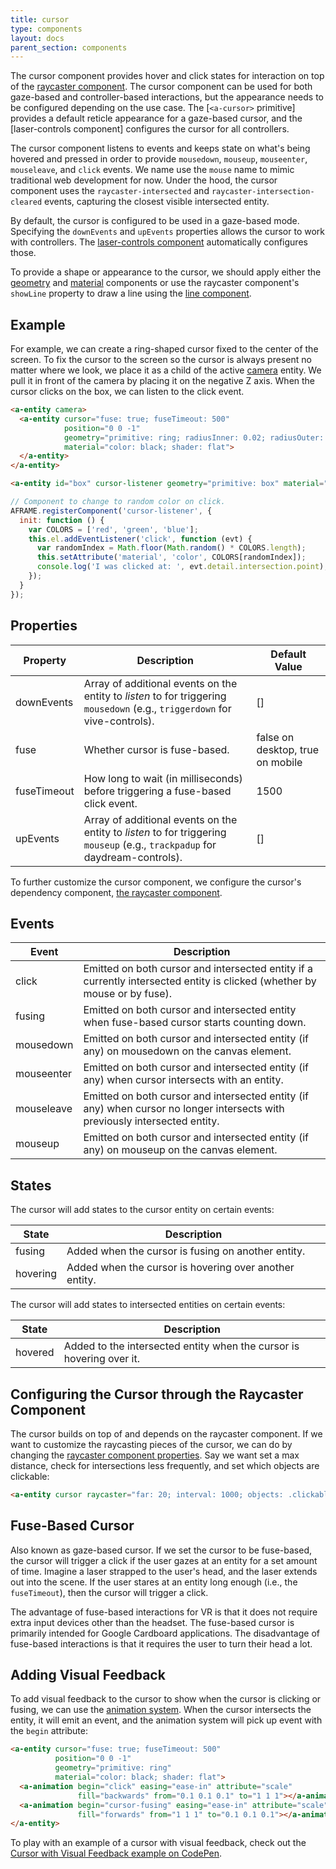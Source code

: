 ```yaml
---
title: cursor
type: components
layout: docs
parent_section: components
---
```


[a-cursor]: ../primitives/a-cursor.md
[laser-controls]: ./laser-controls.md
[raycaster]: ./raycaster.md

The cursor component provides hover and click states for interaction on top of
the [raycaster component][raycaster]. The cursor component can be used for
both gaze-based and controller-based interactions, but the appearance needs
to be configured depending on the use case. The [`<a-cursor>` primitive] provides
a default reticle appearance for a gaze-based cursor, and the [laser-controls
component] configures the cursor for all controllers.

The cursor component listens to events and keeps state on what's being hovered
and pressed in order to provide `mousedown`, `mouseup`, `mouseenter`,
`mouseleave`, and `click` events. We name use the `mouse` name to mimic
traditional web development for now. Under the hood, the cursor component uses
the `raycaster-intersected` and `raycaster-intersection-cleared` events,
capturing the closest visible intersected entity.

By default, the cursor is configured to be used in a gaze-based mode.
Specifying the `downEvents` and `upEvents` properties allows the cursor to work
with controllers.  The [laser-controls component][laser-controls] automatically
configures those.

[geometry]: ./geometry.md
[line]: ./line.md
[material]: ./material.md

To provide a shape or appearance to the cursor, we should apply either the
[geometry][geometry] and [material][material] components or use the raycaster
component's `showLine` property to draw a line using the [line
component][line].

## Example

[camera]: ./camera.md

For example, we can create a ring-shaped cursor fixed to the center of the
screen. To fix the cursor to the screen so the cursor is always present no
matter where we look, we place it as a child of the active [camera][camera]
entity. We pull it in front of the camera by placing it on the negative Z axis.
When the cursor clicks on the box, we can listen to the click event.

```html
<a-entity camera>
  <a-entity cursor="fuse: true; fuseTimeout: 500"
            position="0 0 -1"
            geometry="primitive: ring; radiusInner: 0.02; radiusOuter: 0.03"
            material="color: black; shader: flat">
  </a-entity>
</a-entity>

<a-entity id="box" cursor-listener geometry="primitive: box" material="color: blue"></a-entity>
```

```js
// Component to change to random color on click.
AFRAME.registerComponent('cursor-listener', {
  init: function () {
    var COLORS = ['red', 'green', 'blue'];
    this.el.addEventListener('click', function (evt) {
      var randomIndex = Math.floor(Math.random() * COLORS.length);
      this.setAttribute('material', 'color', COLORS[randomIndex]);
      console.log('I was clicked at: ', evt.detail.intersection.point);
    });
  }
});
```

## Properties

| Property    | Description                                                                                                                | Default Value                    |
|-------------|----------------------------------------------------------------------------------------------------------------------------|----------------------------------|
| downEvents  | Array of additional events on the entity to *listen* to for triggering `mousedown` (e.g., `triggerdown` for vive-controls).  | []                               |
| fuse        | Whether cursor is fuse-based.                                                                                              | false on desktop, true on mobile |
| fuseTimeout | How long to wait (in milliseconds) before triggering a fuse-based click event.                                             | 1500                             |
| upEvents    | Array of additional events on the entity to *listen* to for triggering `mouseup` (e.g., `trackpadup` for daydream-controls). | []                               |

To further customize the cursor component, we configure the cursor's dependency
component, [the raycaster component][raycaster].

## Events

| Event      | Description                                                                                                                 |
|------------|-----------------------------------------------------------------------------------------------------------------------------|
| click      | Emitted on both cursor and intersected entity if a currently intersected entity is clicked (whether by mouse or by fuse).   |
| fusing     | Emitted on both cursor and intersected entity when fuse-based cursor starts counting down.                                  |
| mousedown  | Emitted on both cursor and intersected entity (if any) on mousedown on the canvas element.                                  |
| mouseenter | Emitted on both cursor and intersected entity (if any) when cursor intersects with an entity.                               |
| mouseleave | Emitted on both cursor and intersected entity (if any) when cursor no longer intersects with previously intersected entity. |
| mouseup    | Emitted on both cursor and intersected entity (if any) on mouseup on the canvas element.                                    |

## States

The cursor will add states to the cursor entity on certain events:

| State    | Description                                            |
|----------|--------------------------------------------------------|
| fusing   | Added when the cursor is fusing on another entity.     |
| hovering | Added when the cursor is hovering over another entity. |

The cursor will add states to intersected entities on certain events:

| State   | Description                                                          |
|---------|----------------------------------------------------------------------|
| hovered | Added to the intersected entity when the cursor is hovering over it. |

## Configuring the Cursor through the Raycaster Component

[raycasterprops]: ./raycaster.md#properties

The cursor builds on top of and depends on the raycaster component. If we
want to customize the raycasting pieces of the cursor, we can do by changing
the [raycaster component properties][raycasterprops]. Say we want set a max
distance, check for intersections less frequently, and set which objects are
clickable:

```html
<a-entity cursor raycaster="far: 20; interval: 1000; objects: .clickable"></a-entity>
```

## Fuse-Based Cursor

Also known as gaze-based cursor. If we set the cursor to be fuse-based, the
cursor will trigger a click if the user gazes at an entity for a set amount of
time. Imagine a laser strapped to the user's head, and the laser extends out
into the scene. If the user stares at an entity long enough (i.e., the
`fuseTimeout`), then the cursor will trigger a click.

The advantage of fuse-based interactions for VR is that it does not require
extra input devices other than the headset. The fuse-based cursor is primarily
intended for Google Cardboard applications. The disadvantage of fuse-based
interactions is that it requires the user to turn their head a lot.

## Adding Visual Feedback

[animation]: ../core/animations.md

To add visual feedback to the cursor to show when the cursor is clicking or
fusing, we can use the [animation system][animation].  When the cursor
intersects the entity, it will emit an event, and the animation system will
pick up event with the `begin` attribute:

```html
<a-entity cursor="fuse: true; fuseTimeout: 500"
          position="0 0 -1"
          geometry="primitive: ring"
          material="color: black; shader: flat">
  <a-animation begin="click" easing="ease-in" attribute="scale"
               fill="backwards" from="0.1 0.1 0.1" to="1 1 1"></a-animation>
  <a-animation begin="cursor-fusing" easing="ease-in" attribute="scale"
               fill="forwards" from="1 1 1" to="0.1 0.1 0.1"></a-animation>
</a-entity>
```

[cursor-codepen]: http://codepen.io/anon/pen/dpmpJP

To play with an example of a cursor with visual feedback, check out the [Cursor
with Visual Feedback example on CodePen][cursor-codepen].
